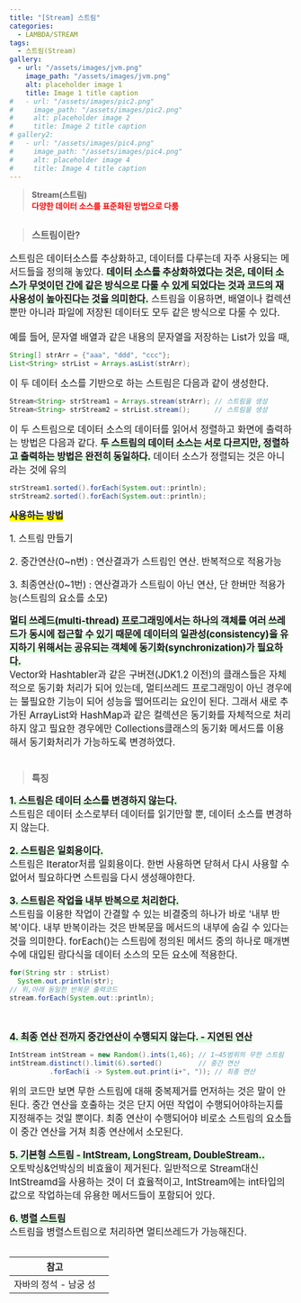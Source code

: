 ```yaml
---
title: "[Stream] 스트림"
categories:
  - LAMBDA/STREAM
tags:
  - 스트림(Stream)
gallery:
  - url: "/assets/images/jvm.png"
    image_path: "/assets/images/jvm.png"
    alt: placeholder image 1
    title: Image 1 title caption
#   - url: "/assets/images/pic2.png"
#     image_path: "/assets/images/pic2.png"
#     alt: placeholder image 2
#     title: Image 2 title caption
# gallery2:
#   - url: "/assets/images/pic4.png"
#     image_path: "/assets/images/pic4.png"
#     alt: placeholder image 4
#     title: Image 4 title caption
---
```


> <b>Stream(스트림)<br><span style="color:red;">다양한 데이터 소스를 표준화된 방법으로 다룸</span></b><br>

<!-- <figure>
  {{ fig_img | markdownify | remove: "<p>" | remove: "</p>" }}
{% include gallery id="gallery"%}
</figure> -->

> <h2><span style="font-size:16.7px;">스트림이란?</span></h2>

<span style="font-size:16.7px;">스트림은 데이터소스를 추상화하고, 데이터를 다루는데 자주 사용되는 메서드들을 정의해 놓았다. <span style="box-shadow: inset 0 -10px 0 #D9FCDB; "><b>데이터 소스를 추상화하였다는 것은, 데이터 소스가 무엇이던 간에 같은 방식으로 다룰 수 있게 되었다는 것과 코드의 재사용성이 높아진다는 것을 의미한다.</b></span> 스트림을 이용하면, 배열이나 컬렉션뿐만 아니라 파일에 저장된 데이터도 모두 같은 방식으로 다룰 수 있다.<br><br>예를 들어, 문자열 배열과 같은 내용의 문자열을 저장하는 List가 있을 때,<br></span>

```java
String[] strArr = {"aaa", "ddd", "ccc"};
List<String> strList = Arrays.asList(strArr);
```

<span style="font-size:16.7px;">이 두 데이터 소스를 기반으로 하는 스트림은 다음과 같이 생성한다.</span>

```java
Stream<String> strStream1 = Arrays.stream(strArr); // 스트림을 생성
Stream<String> strStream2 = strList.stream();      // 스트림을 생성
```

<span style="font-size:16.7px;">이 두 스트림으로 데이터 소스의 데이터를 읽어서 정렬하고 화면에 출력하는 방법은 다음과 같다. <span style="box-shadow: inset 0 -10px 0 #D9FCDB; "><b>두 스트림의 데이터 소스는 서로 다르지만, 정렬하고 출력하는 방법은 완전히 동일하다.</b></span> 데이터 소스가 정렬되는 것은 아니라는 것에 유의</span>

```java
strStream1.sorted().forEach(System.out::println);
strStream2.sorted().forEach(System.out::println);
```

<span style="font-size:16.7px;"><b><span style="box-shadow: inset 0 -10px 0 yellow; ">사용하는 방법</span></b><br></span>

<p style="font-size:16.7px;">1. 스트림 만들기</p> 
<p style="font-size:16.7px;">2. 중간연산(0~n번) : 연산결과가 스트림인 연산. 반복적으로 적용가능</p>  
<p style="font-size:16.7px;">3. 최종연산(0~1번) : 연산결과가 스트림이 아닌 연산, 단 한버만 적용가능(스트림의 요소를 소모)</p>

<span style="font-size:16.7px;"><span style="box-shadow: inset 0 -10px 0 #D9FCDB; "><b>멀티 쓰레드(multi-thread) 프로그래밍에서는 하나의 객체를 여러 쓰레드가 동시에 접근할 수 있기 때문에 데이터의 일관성(consistency)을 유지하기 위해서는 공유되는 객체에 동기화(synchronization)가 필요하다.</b></span><br> Vector와 Hashtabler과 같은 구버젼(JDK1.2 이전)의 클래스들은 자체적으로 동기화 처리가 되어 있는데, 멀티쓰레드 프로그래밍이 아닌 경우에는 불필요한 기능이 되어 성능을 떨어뜨리는 요인이 된다. 그래서 새로 추가된 ArrayList와 HashMap과 같은 컬렉션은 동기화를 자체적으로 처리하지 않고 필요한 경우에만 Collections클래스의 동기화 메서드를 이용해서 동기화처리가 가능하도록 변경하였다.</span><br><br>

> <h3>특징</h3>

<span style="font-size:16.7px;"><span style="box-shadow: inset 0 -10px 0 #D9FCDB; "><b>1. 스트림은 데이터 소스를 변경하지 않는다.</b></span><br>
스트림은 데이터 소스로부터 데이터를 읽기만할 뿐, 데이터 소스를 변경하지 않는다.</span><br><br>
<span style="font-size:16.7px;"><span style="box-shadow: inset 0 -10px 0 #D9FCDB; "><b>2. 스트림은 일회용이다.</b></span><br>
스트림은 Iterator처름 일회용이다. 한번 사용하면 닫혀서 다시 사용할 수 없어서 필요하다면 스트림을 다시 생성해야한다.</span><br><br>
<span style="font-size:16.7px;"><span style="box-shadow: inset 0 -10px 0 #D9FCDB; "><b>3. 스트림은 작업을 내부 반복으로 처리한다.</b></span><br>
스트림을 이용한 작업이 간결할 수 있는 비결중의 하나가 바로 '내부 반복'이다. 내부 반복이라는 것은 반복문을 메서드의 내부에 숨길 수 있다는 것을 의미한다. forEach()는 스트림에 정의된 메서드 중의 하나로 매개변수에 대입된 람다식을 데이터 소스의 모든 요소에 적용한다.</span>

```java
for(String str : strList)
  System.out.println(str);
// 위,아래 동일한 반복문 출력코드
stream.forEach(System.out::println);
```

<br><br>
<span style="font-size:16.7px;"><span style="box-shadow: inset 0 -10px 0 #D9FCDB; "><b>4. 최종 연산 전까지 중간연산이 수행되지 않는다. - 지연된 연산</b></span></span>

```java
IntStream intStream = new Random().ints(1,46); // 1~45범위의 무한 스트림
intStream.distinct().limit(6).sorted()         // 중간 연산
          .forEach(i -> System.out.print(i+", ")); // 최종 연산
```

<span style="font-size:16.7px;">위의 코드만 보면 무한 스트림에 대해 중복제거를 먼저하는 것은 말이 안된다. 중간 연산을 호출하는 것은 단지 어떤 작업이 수행되어야하는지를 지정해주는 것일 뿐이다. 최종 연산이 수행되어야 비로소 스트림의 요소들이 중간 연산을 거쳐 최종 연산에서 소모된다.</span><br><br>
<span style="font-size:16.7px;"><span style="box-shadow: inset 0 -10px 0 #D9FCDB; "><b>5. 기본형 스트림 - IntStream, LongStream, DoubleStream..</b></span><br>
오토박싱&언박싱의 비효율이 제거된다. 일반적으로 Stream<Integer>대신 IntStreamd을 사용하는 것이 더 효율적이고, IntStream에는 int타입의 값으로 작업하는데 유용한 메서드들이 포함되어 있다.</span><br><br>
<span style="font-size:16.7px;"><span style="box-shadow: inset 0 -10px 0 #D9FCDB; "><b>6. 병렬 스트림</b></span><br>
스트림을 병렬스트림으로 처리하면 멀티쓰레드가 가능해진다.</span><br><br>

| 참고                  |     |
| --------------------- | --- |
| 자바의 정석 - 남궁 성 |     |

<br>
